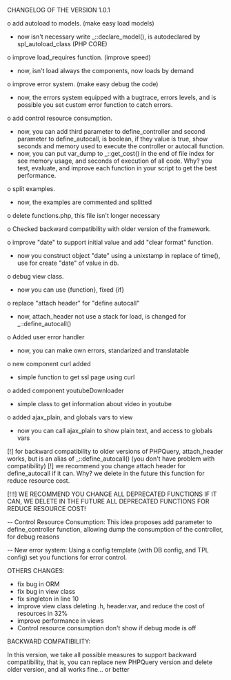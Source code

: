 CHANGELOG OF THE VERSION 1.0.1

o add autoload to models. (make easy load models)
* now isn't necessary write _::declare_model(), is autodeclared by spl_autoload_class (PHP CORE)

o improve load_requires function. (improve speed)
* now, isn't load always the components, now loads by demand

o improve error system. (make easy debug the code)
* now, the errors system equipped with a bugtrace, errors levels, and is possible you set custom error function to catch errors.

o add control resource consumption.
* now, you can add third parameter to define_controller and second parameter to define_autocall, is boolean, if they value is true, show seconds and memory used to execute the controller or autocall function.
* now, you can put var_dump to _::get_cost() in the end of file index for see memory usage, and seconds of execution of all code. 
Why? you test, evaluate, and improve each function in your script to get the best performance.

o split examples.
* now, the examples are commented and splitted

o delete functions.php, this file isn't longer necessary 

o Checked backward compatibility with older version of the framework.

o improve "date" to support initial value and add "clear format" function.
* now you construct object "date" using a unixstamp in replace of time(), use for create "date" of value in db.

o debug view class.
* now you can use {function}, fixed {if} 

o replace "attach header" for "define autocall"
* now, attach_header not use a stack for load, is changed for _::define_autocall()

o Added user error handler
* now, you can make own errors, standarized and translatable

o new component curl added
* simple function to get ssl page using curl

o added component youtubeDownloader
* simple class to get information about video in youtube

o added ajax_plain, and globals vars to view
* now you can call ajax_plain to show plain text, and access to globals vars

[!] for backward compatibility to older versions of PHPQuery, attach_header works, but is an alias of _::define_autocall() (you don't have problem with compatibility)
[!] we recommend you change attach header for define_autocall if it can. Why? we delete in the future this function for reduce resource cost.

[!!!] WE RECOMMEND YOU CHANGE ALL DEPRECATED FUNCTIONS IF IT CAN, WE DELETE IN THE FUTURE ALL DEPRECATED FUNCTIONS FOR REDUCE RESOURCE COST!


-- Control Resource Consumption:
This idea proposes add parameter to define_controller function, allowing dump the consumption of the controller, for debug reasons

-- New error system:
Using a config template (with DB config, and TPL config) set you functions for error control.


OTHERS CHANGES:

* fix bug in ORM
* fix bug in view class
* fix singleton in line 10
* improve view class deleting .h, header.var, and reduce the cost of resources in 32%
* improve performance in views
* Control resource consumption don't show if debug mode is off

BACKWARD COMPATIBILITY:

In this version, we take all possible measures to support backward compatibility, that is, you can replace new PHPQuery version and delete older version, and all works fine... or better